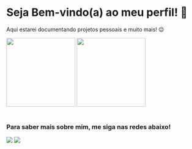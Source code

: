 # Seja Bem-vindo(a) ao meu perfil! 👋

Aqui estarei documentando projetos pessoais e muito mais! 😉

<div>
  <img height="180em" src="https://github-readme-stats.vercel.app/api?username=ferrerolan&show_icons=true&theme=tokyonight&include_all_commits=true&count_private=true"/>
  <img height="180em" src="https://github-readme-stats.vercel.app/api/top-langs/?username=ferrerolan&layout=compact&langs_count=6&theme=tokyonight"/>
</div>

<br>

### Para saber mais sobre mim, me siga nas redes abaixo!

<div>
  <a href="https://www.instagram.com/ferreirolan" target="_blank"><img src="https://img.shields.io/badge/-Instagram-%23E4405F?style=for-the-badge&logo=instagram&logoColor=white" target="_blank"></a>
  <a href="ferrerolan@icloud.com"><img src="https://img.shields.io/badge/-Gmail-%23333?style=for-the-badge&logo=gmail&logoColor=white" target="_blank"></a>
</div>
